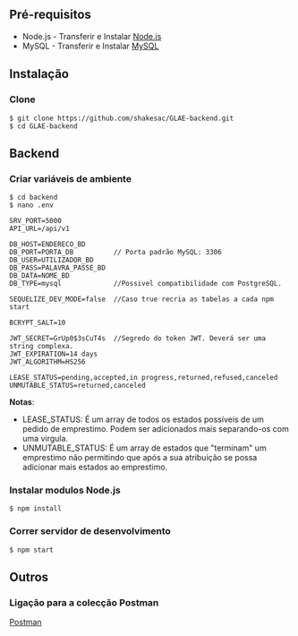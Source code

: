 ## Pré-requisitos
 - Node.js - Transferir e Instalar [Node.js](https://nodejs.org/en/)
 - MySQL - Transferir e Instalar [MySQL](https://www.mysql.com/downloads/)

## Instalação
### Clone
```
$ git clone https://github.com/shakesac/GLAE-backend.git
$ cd GLAE-backend
```
## Backend
### Criar variáveis de ambiente
```
$ cd backend
$ nano .env
```
```
SRV_PORT=5000
API_URL=/api/v1

DB_HOST=ENDERECO_BD
DB_PORT=PORTA_DB          // Porta padrão MySQL: 3306
DB_USER=UTILIZADOR_BD
DB_PASS=PALAVRA_PASSE_BD
DB_DATA=NOME_BD
DB_TYPE=mysql             //Possivel compatibilidade com PostgreSQL.

SEQUELIZE_DEV_MODE=false  //Caso true recria as tabelas a cada npm start

BCRYPT_SALT=10

JWT_SECRET=GrUp0$3sCuT4s  //Segredo do token JWT. Deverá ser uma string complexa.
JWT_EXPIRATION=14 days
JWT_ALGORITHM=HS256

LEASE_STATUS=pending,accepted,in progress,returned,refused,canceled
UNMUTABLE_STATUS=returned,canceled
```
**Notas**:
 - LEASE_STATUS: É um array de todos os estados possíveis de um pedido de emprestimo. Podem ser adicionados mais separando-os com uma virgula.
 - UNMUTABLE_STATUS: É um array de estados que "terminam" um emprestimo não permitindo que após a sua atribuição se possa adicionar mais estados ao emprestimo.

### Instalar modulos Node.js
```
$ npm install
```

### Correr servidor de desenvolvimento
```
$ npm start
```

## Outros
### Ligação para a colecção Postman
[Postman](#)